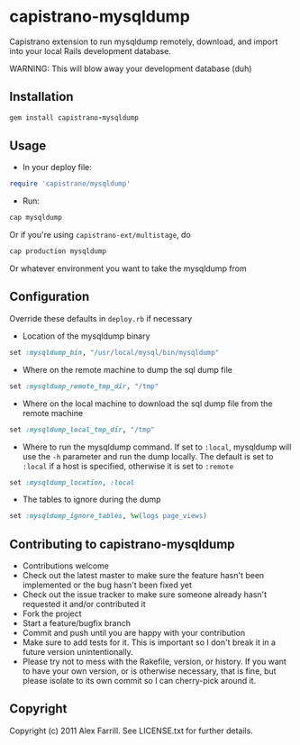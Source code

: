 # capistrano-mysqldump

Capistrano extension to run mysqldump remotely, download, and import into your local Rails development database.

WARNING: This will blow away your development database (duh)

## Installation

```ruby
gem install capistrano-mysqldump
```

## Usage

* In your deploy file:

```ruby
require 'capistrano/mysqldump'
```

* Run:

```ruby
cap mysqldump
```

Or if you're using `capistrano-ext/multistage`, do

```ruby
cap production mysqldump
```

Or whatever environment you want to take the mysqldump from

## Configuration

Override these defaults in `deploy.rb` if necessary

* Location of the mysqldump binary

```ruby
set :mysqldump_bin, "/usr/local/mysql/bin/mysqldump"
```

* Where on the remote machine to dump the sql dump file

```ruby
set :mysqldump_remote_tmp_dir, "/tmp"
```

* Where on the local machine to download the sql dump file from the remote machine

```ruby
set :mysqldump_local_tmp_dir, "/tmp"
```

* Where to run the mysqldump command. If set to `:local`, mysqldump will use the `-h` parameter and run the dump locally. The default is set to `:local` if a host is specified, otherwise it is set to `:remote`

```ruby
set :mysqldump_location, :local
```

* The tables to ignore during the dump

```ruby
set :mysqldump_ignore_tables, %w(logs page_views)
```

## Contributing to capistrano-mysqldump

* Contributions welcome
* Check out the latest master to make sure the feature hasn't been implemented or the bug hasn't been fixed yet
* Check out the issue tracker to make sure someone already hasn't requested it and/or contributed it
* Fork the project
* Start a feature/bugfix branch
* Commit and push until you are happy with your contribution
* Make sure to add tests for it. This is important so I don't break it in a future version unintentionally.
* Please try not to mess with the Rakefile, version, or history. If you want to have your own version, or is otherwise necessary, that is fine, but please isolate to its own commit so I can cherry-pick around it.

## Copyright

Copyright (c) 2011 Alex Farrill. See LICENSE.txt for
further details.
